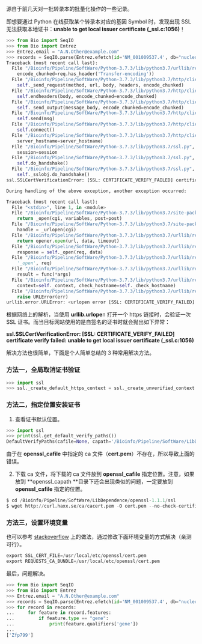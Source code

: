 源自于前几天对一批转录本的批量化操作的一些记录。

即想要通过 Python 在线获取某个转录本对应的基因 Symbol 时，发现出现 SSL 无法获取本地证书：**unable to get local issuer certificate (\_ssl.c:1056)**！

```python
>>> from Bio import SeqIO
>>> from Bio import Entrez
>>> Entrez.email = "A.N.Other@example.com"
>>> records = SeqIO.parse(Entrez.efetch(id='NM_001009537.4', db="nucleotide", rettype="gb", retmode="text"), "gb")
Traceback (most recent call last):
  File "/Bioinfo/Pipeline/SoftWare/Python-3.7.3/lib/python3.7/urllib/request.py", line 1317, in do_open
    encode_chunked=req.has_header('Transfer-encoding'))
  File "/Bioinfo/Pipeline/SoftWare/Python-3.7.3/lib/python3.7/http/client.py", line 1229, in request
    self._send_request(method, url, body, headers, encode_chunked)
  File "/Bioinfo/Pipeline/SoftWare/Python-3.7.3/lib/python3.7/http/client.py", line 1275, in _send_request
    self.endheaders(body, encode_chunked=encode_chunked)
  File "/Bioinfo/Pipeline/SoftWare/Python-3.7.3/lib/python3.7/http/client.py", line 1224, in endheaders
    self._send_output(message_body, encode_chunked=encode_chunked)
  File "/Bioinfo/Pipeline/SoftWare/Python-3.7.3/lib/python3.7/http/client.py", line 1016, in _send_output
    self.send(msg)
  File "/Bioinfo/Pipeline/SoftWare/Python-3.7.3/lib/python3.7/http/client.py", line 956, in send
    self.connect()
  File "/Bioinfo/Pipeline/SoftWare/Python-3.7.3/lib/python3.7/http/client.py", line 1392, in connect
    server_hostname=server_hostname)
  File "/Bioinfo/Pipeline/SoftWare/Python-3.7.3/lib/python3.7/ssl.py", line 412, in wrap_socket
    session=session
  File "/Bioinfo/Pipeline/SoftWare/Python-3.7.3/lib/python3.7/ssl.py", line 853, in _create
    self.do_handshake()
  File "/Bioinfo/Pipeline/SoftWare/Python-3.7.3/lib/python3.7/ssl.py", line 1117, in do_handshake
    self._sslobj.do_handshake()
ssl.SSLCertVerificationError: [SSL: CERTIFICATE_VERIFY_FAILED] certificate verify failed: unable to get local issuer certificate (_ssl.c:1056)

During handling of the above exception, another exception occurred:

Traceback (most recent call last):
  File "<stdin>", line 1, in <module>
  File "/Bioinfo/Pipeline/SoftWare/Python-3.7.3/lib/python3.7/site-packages/Bio/Entrez/__init__.py", line 184, in efetch
    return _open(cgi, variables, post=post)
  File "/Bioinfo/Pipeline/SoftWare/Python-3.7.3/lib/python3.7/site-packages/Bio/Entrez/__init__.py", line 543, in _open
    handle = _urlopen(cgi)
  File "/Bioinfo/Pipeline/SoftWare/Python-3.7.3/lib/python3.7/urllib/request.py", line 222, in urlopen
    return opener.open(url, data, timeout)
  File "/Bioinfo/Pipeline/SoftWare/Python-3.7.3/lib/python3.7/urllib/request.py", line 525, in open
    response = self._open(req, data)
  File "/Bioinfo/Pipeline/SoftWare/Python-3.7.3/lib/python3.7/urllib/request.py", line 543, in _open
    '_open', req)
  File "/Bioinfo/Pipeline/SoftWare/Python-3.7.3/lib/python3.7/urllib/request.py", line 503, in _call_chain
    result = func(*args)
  File "/Bioinfo/Pipeline/SoftWare/Python-3.7.3/lib/python3.7/urllib/request.py", line 1360, in https_open
    context=self._context, check_hostname=self._check_hostname)
  File "/Bioinfo/Pipeline/SoftWare/Python-3.7.3/lib/python3.7/urllib/request.py", line 1319, in do_open
    raise URLError(err)
urllib.error.URLError: <urlopen error [SSL: CERTIFICATE_VERIFY_FAILED] certificate verify failed: unable to get local issuer certificate (_ssl.c:1056)>
```

根据网络上的解析，当使用 **urllib.urlope**n 打开一个 https 链接时，会验证一次 SSL 证书。而当目标网站使用的是自签名的证书时就会抛出如下异常：

**ssl.SSLCertVerificationError: [SSL: CERTIFICATE_VERIFY_FAILED] certificate verify failed: unable to get local issuer certificate (\_ssl.c:1056)**

解决方法也很简单，下面是个人简单总结的 3 种常用解决方法。

### 方法一，全局取消证书验证

```python
>>> import ssl
>>> ssl._create_default_https_context = ssl._create_unverified_context
```

### 方法二，指定位置安装证书

1. 查看证书默认位置。

```python
>>> import ssl
>>> print(ssl.get_default_verify_paths())
DefaultVerifyPaths(cafile=None, capath='/Bioinfo/Pipeline/SoftWare/LibDependence/openssl-1.1.1/ssl/certs', openssl_cafile_env='SSL_CERT_FILE', openssl_cafile='/Bioinfo/Pipeline/SoftWare/LibDependence/openssl-1.1.1/ssl/cert.pem', openssl_capath_env='SSL_CERT_DIR', openssl_capath='/Bioinfo/Pipeline/SoftWare/LibDependence/openssl-1.1.1/ssl/certs')
```

由于在 **openssl_cafile** 中指定的 ca 文件（**cert.pem**）不存在，所以导致上面的错误。

2. 下载 ca 文件，将下载的 ca 文件放到 **openssl_cafile** 指定位置。注意，如果放到 **openssl_capath **目录下还会出现类似的问题，一定要放到 **openssl_cafile** 指定的位置。

```python
$ cd /Bioinfo/Pipeline/SoftWare/LibDependence/openssl-1.1.1/ssl
$ wget http://curl.haxx.se/ca/cacert.pem -O cert.pem --no-check-certificate
```

### 方法三，设置环境变量

也可以参考 [stackoverflow](https://stackoverflow.com/questions/55736855/how-to-change-the-cafile-argument-in-the-ssl-module-in-python3) 上的做法，通过修改下面环境变量的方式解决（亲测可行）。

```python
export SSL_CERT_FILE=/usr/local/etc/openssl/cert.pem
export REQUESTS_CA_BUNDLE=/usr/local/etc/openssl/cert.pem
```

最后，问题解决。

```python
>>> from Bio import SeqIO
>>> from Bio import Entrez
>>> Entrez.email = "A.N.Other@example.com"
>>> records = SeqIO.parse(Entrez.efetch(id='NM_001009537.4', db="nucleotide", rettype="gb", retmode="text"), "gb")
>>> for record in records:
...     for feature in record.features:
...         if feature.type == "gene":
...             print(feature.qualifiers['gene'])
...
['Zfp799']
```
